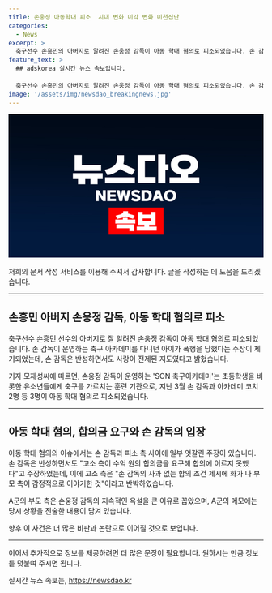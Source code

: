 ```yaml
---
title: 손웅정 아동학대 피소  시대 변화 미각 변화 미천집단
categories:
  - News
excerpt: >
  축구선수 손흥민의 아버지로 알려진 손웅정 감독이 아동 학대 혐의로 피소되었습니다. 손 감독이 운영하는 SON 축구아카데미에서 아동들이 폭행을 당했다는 주장이 제기되었으며, 이에 손 감독은 반성하면서도 사랑을 전제한 지도였다고 주장했습니다. 그러나 손 감독과 고소인 측 사이에 일부 엇갈린 주장이 맞서고 있습니다. 사건은 계속 추적될 예정입니다. (단어 수: 88)
feature_text: >
  ## adskorea 실시간 뉴스 속보입니다.

  축구선수 손흥민의 아버지로 알려진 손웅정 감독이 아동 학대 혐의로 피소되었습니다. 손 감독이 운영하는 SON 축구아카데미에서 아동들이 폭행을 당했다는 주장이 제기되었으며, 이에 손 감독은 반성하면서도 사랑을 전제한 지도였다고 주장했습니다. 그러나 손 감독과 고소인 측 사이에 일부 엇갈린 주장이 맞서고 있습니다. 사건은 계속 추적될 예정입니다. (단어 수: 88)
image: '/assets/img/newsdao_breakingnews.jpg'
---
```


<p><img src="/assets/img/newsdao_breakingnews.jpg" alt="adskorea 속보" /></p>

<p>저희의 문서 작성 서비스를 이용해 주셔서 감사합니다. 글을 작성하는 데 도움을 드리겠습니다.</p>

<hr />

<h2 data-ke-size="size26">손흥민 아버지 손웅정 감독, 아동 학대 혐의로 피소</h2>

<p>축구선수 손흥민 선수의 아버지로 잘 알려진 손웅정 감독이 아동 학대 혐의로 피소되었습니다. 손 감독이 운영하는 축구 아카데미를 다니던 아이가 폭행을 당했다는 주장이 제기되었는데, 손 감독은 반성하면서도 사랑이 전제된 지도였다고 밝혔습니다.</p>

<p>기자 모재성씨에 따르면, 손웅정 감독이 운영하는 'SON 축구아카데미'는 초등학생을 비롯한 유소년들에게 축구를 가르치는 훈련 기관으로, 지난 3월 손 감독과 아카데미 코치 2명 등 3명이 아동 학대 혐의로 피소되었습니다.</p>

<hr />

<h2 data-ke-size="size26">아동 학대 혐의, 합의금 요구와 손 감독의 입장</h2>

<p>아동 학대 혐의의 이슈에서는 손 감독과 피소 측 사이에 일부 엇갈린 주장이 있습니다. 손 감독은 반성하면서도 "고소 측이 수억 원의 합의금을 요구해 합의에 이르지 못했다"고 주장하였는데, 이에 고소 측은 "손 감독의 사과 없는 합의 조건 제시에 화가 나 부모 측이 감정적으로 이야기한 것"이라고 반박하였습니다.</p>

<p>A군의 부모 측은 손웅정 감독의 지속적인 욕설을 큰 이유로 꼽았으며, A군의 메모에는 당시 상황을 진술한 내용이 담겨 있습니다.</p>

<p>향후 이 사건은 더 많은 비판과 논란으로 이어질 것으로 보입니다.</p>

<hr />

<p>이어서 추가적으로 정보를 제공하려면 더 많은 문장이 필요합니다. 원하시는 만큼 정보를 덧붙여 주시면 됩니다.</p>
실시간 뉴스 속보는, <a href="https://newsdao.kr" rel="dofollow">https://newsdao.kr</a>


